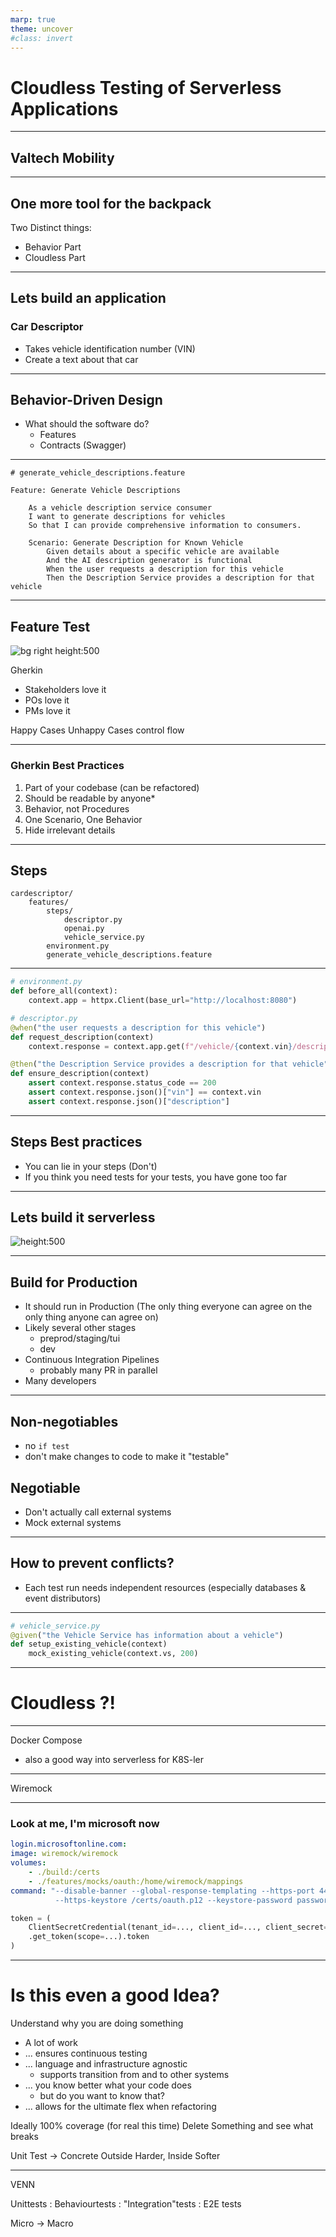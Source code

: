 ```yaml
---
marp: true
theme: uncover
#class: invert
---
```


# Cloudless Testing of Serverless Applications

---

## Valtech Mobility

---

## One more tool for the backpack

Two Distinct things:

- Behavior Part
- Cloudless Part

---

## Lets build an application

### Car Descriptor

- Takes vehicle identification number (VIN)
- Create a text about that car

<!--
- Customer heard about AI
- Super Hot new thing
-->

---

## Behavior-Driven Design

- What should the software do?
  - Features
  - Contracts (Swagger)

<!--
The first thing you normally think about is:
- What is the thing I build supposed to do?
- I can see it in your heads that you are thinking about it.
-->

---

```gherkin
# generate_vehicle_descriptions.feature

Feature: Generate Vehicle Descriptions

    As a vehicle description service consumer
    I want to generate descriptions for vehicles
    So that I can provide comprehensive information to consumers.

    Scenario: Generate Description for Known Vehicle
        Given details about a specific vehicle are available
        And the AI description generator is functional
        When the user requests a description for this vehicle
        Then the Description Service provides a description for that vehicle
```

<!--
- "Given" as past
- "When" is present
- "Then" as near future

Respect the integrity of the step types: Givens set up initial state, Whens perform an action, and Thens verify outcomes. Don't arbitrarily reassign step types to make scenarios follow strict Given-When-Then ordering​1.

-->

<!--
Probably do that with your PO, or just done with the PO

- Similar to Arrange Act Assert
- Collection of Features

Main Point: You think about that anyway - just write it down

Use Business Language: Write Gherkin steps in the language that the business understands. Avoid technical jargon. The goal of BDD and Gherkin is to bridge the gap between the technical and non-technical stakeholders, so it's essential to keep the language accessible.

Start with the User's Goal: Every feature should start with a clear statement of the user's goal - what they're trying to achieve with this feature. This sets the context and makes the feature's purpose clear.

Keep Scenarios Independent: Each scenario should be independent and not rely on the state from other scenarios. This helps in ensuring that scenarios can be run individually without any dependencies.

Use Scenario Outline for Multiple Cases: If you have a scenario that needs to be run multiple times with different data, use a Scenario Outline. This allows you to define a template for the scenario and then provide a table of values to be used for each run.

Avoid too Many Steps: Keep the number of steps in each scenario to a minimum. Too many steps can make the scenario difficult to understand and maintain. As a rule of thumb, try to stick to Given-When-Then format without too many "And" steps.

Describe the Behavior, not the Implementation: The steps should describe what the system does, not how it does it. Avoid referring to specific clicks or UI elements in the steps. Instead, focus on the result of the action.

Use Background Wisely: The Background keyword allows you to specify steps that are common to every scenario in the feature. This can be useful for setup steps that are needed for each scenario. However, don't overuse this - if a step isn't necessary for the understanding of each scenario, it may be better to include it only in the scenarios that need it.

Refactor and Reuse Steps: Avoid duplication in your steps. If two steps are performing the same action but are worded differently, consider refactoring them into one step that can be used in both places.
-->

---

## Feature Test

![bg right height:500](assets/single-source-of-truth-256x256.png)

Gherkin

- Stakeholders love it
- POs love it
- PMs love it

Happy Cases
Unhappy Cases
control flow

---

### Gherkin Best Practices

1. Part of your codebase (can be refactored) <!-- e.g. unify steps definitions -->
2. Should be readable by anyone* <!-- strength is crossing from business to tech, use business terms, some technical details are ok -->
3. Behavior, not Procedures <!-- less like imperative tests, declarative rather than imperative ​-->
4. One Scenario, One Behavior
5. Hide irrelevant details  <!-- for that Behavior, especially when setting up given steps -->

---

## Steps

```text
cardescriptor/
    features/
        steps/
            descriptor.py
            openai.py
            vehicle_service.py
        environment.py
        generate_vehicle_descriptions.feature
```

<!--
- Many Languages possible
- Independent from application language
-> just use python
-->

---

```python
# environment.py
def before_all(context):
    context.app = httpx.Client(base_url="http://localhost:8080")
```

```python
# descriptor.py
@when("the user requests a description for this vehicle")
def request_description(context)
    context.response = context.app.get(f"/vehicle/{context.vin}/description")

@then("the Description Service provides a description for that vehicle")
def ensure_description(context)
    assert context.response.status_code == 200
    assert context.response.json()["vin"] == context.vin
    assert context.response.json()["description"]
```

<!--
- context.app -> Session to not repeat the base_url

-->

---

## Steps Best practices

- You can lie in your steps (Don't)
- If you think you need tests for your tests, you have gone too far

---

## Lets build it serverless

![height:500](assets/arch.png)

---

## Build for Production

- It should run in Production (The only thing everyone can agree on the only thing anyone can agree on) <!-- all tests is just to support this -->
- Likely several other stages
  - preprod/staging/tui
  - dev
- Continuous Integration Pipelines
  - probably many PR in parallel
- Many developers

---

## Non-negotiables

- no `if test`
- don't make changes to code to make it "testable"

## Negotiable

- Don't actually call external systems
- Mock external systems

---

## How to prevent conflicts?

- Each test run needs independent resources (especially databases & event distributors)

---

```python
# vehicle_service.py
@given("the Vehicle Service has information about a vehicle")
def setup_existing_vehicle(context)
    mock_existing_vehicle(context.vs, 200)
```

---

# Cloudless ?!

---

Docker Compose
- also a good way into serverless for K8S-ler

---

Wiremock

---

### Look at me, I'm microsoft now

```yaml
login.microsoftonline.com:
image: wiremock/wiremock
volumes:
    - ./build:/certs
    - ./features/mocks/oauth:/home/wiremock/mappings
command: "--disable-banner --global-response-templating --https-port 443 \
          --https-keystore /certs/oauth.p12 --keystore-password password"
```

```python
token = (
    ClientSecretCredential(tenant_id=..., client_id=..., client_secret=...)
    .get_token(scope=...).token
)
```

---

# Is this even a good Idea?

Understand why you are doing something

- A lot of work
- ... ensures continuous testing
- ... language and infrastructure agnostic
    - supports transition from and to other systems
- ... you know better what your code does
    - but do you want to know that?
- ... allows for the ultimate flex when refactoring

Ideally 100% coverage (for real this time)
Delete Something and see what breaks

Unit Test -> Concrete
Outside Harder, Inside Softer


---

VENN

Unittests : Behaviourtests : "Integration"tests : E2E tests


Micro -> Macro
